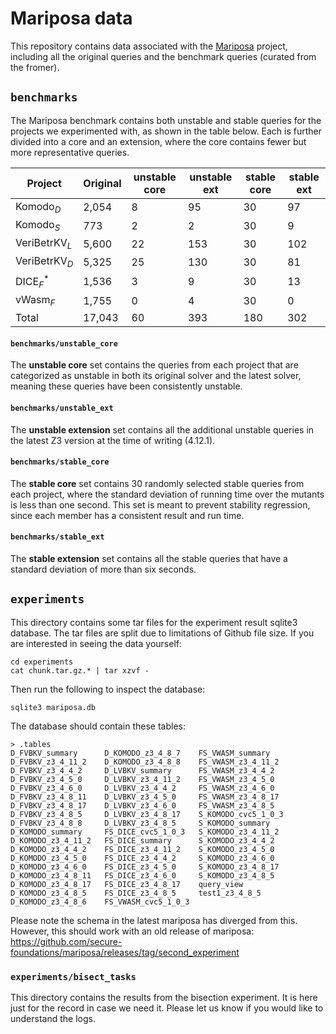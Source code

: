 # Mariposa data
This repository contains data associated with the [Mariposa](https://github.com/secure-foundations/mariposa) project, 
including all the original queries and the benchmark queries (curated from the fromer).

## `benchmarks`
The Mariposa benchmark contains both unstable and stable queries for the projects we experimented with, as shown in the table below. 
Each is further divided into a core and an extension, where the core contains fewer but more representative queries.

| Project | Original | unstable core | unstable ext | stable core | stable ext |
| --- | --- | --- | --- | --- | --- |
| $\text{Komodo}_D$ | 2,054 | 8 | 95 | 30 | 97 |
| $\text{Komodo}_S$ | 773 | 2 | 2 | 30 | 9 |
| $\text{VeriBetrKV}_L$ | 5,600 | 22 | 153 | 30 | 102 |
| $\text{VeriBetrKV}_D$ | 5,325 | 25 | 130 | 30 | 81 |
| $\text{DICE}^{*}_{F}$ | 1,536 | 3 | 9 | 30 | 13 |
| $\text{vWasm}_F$ | 1,755 | 0 | 4 | 30 | 0 |
| Total | 17,043 | 60 | 393 | 180 | 302 |

#### `benchmarks/unstable_core`
The **unstable core** set contains the queries from each
project that are categorized as unstable in both its original solver
and the latest solver, meaning these queries have been consistently unstable.

#### `benchmarks/unstable_ext`
The **unstable extension** set contains all the
additional unstable queries in the latest Z3 version
at the time of writing (4.12.1).

#### `benchmarks/stable_core`
The **stable core** set contains 30 randomly selected
stable queries from each project, where the standard
deviation of running time over the mutants is less than
one second. This set is meant to prevent stability regression, 
since each member has a consistent result and run time. 

#### `benchmarks/stable_ext`
The **stable extension** set contains
all the stable queries that have a standard deviation
of more than six seconds. 


## `experiments`

This directory contains some tar files for the experiment result sqlite3 database. The tar files are split due to limitations of Github file size. If you are interested in seeing the data yourself:

```
cd experiments
cat chunk.tar.gz.* | tar xzvf -
```

Then run the following to inspect the database:
```
sqlite3 mariposa.db 
```
The database should contain these tables:

```
> .tables
D_FVBKV_summary      D_KOMODO_z3_4_8_7    FS_VWASM_summary   
D_FVBKV_z3_4_11_2    D_KOMODO_z3_4_8_8    FS_VWASM_z3_4_11_2 
D_FVBKV_z3_4_4_2     D_LVBKV_summary      FS_VWASM_z3_4_4_2  
D_FVBKV_z3_4_5_0     D_LVBKV_z3_4_11_2    FS_VWASM_z3_4_5_0  
D_FVBKV_z3_4_6_0     D_LVBKV_z3_4_4_2     FS_VWASM_z3_4_6_0  
D_FVBKV_z3_4_8_11    D_LVBKV_z3_4_5_0     FS_VWASM_z3_4_8_17 
D_FVBKV_z3_4_8_17    D_LVBKV_z3_4_6_0     FS_VWASM_z3_4_8_5  
D_FVBKV_z3_4_8_5     D_LVBKV_z3_4_8_17    S_KOMODO_cvc5_1_0_3
D_FVBKV_z3_4_8_8     D_LVBKV_z3_4_8_5     S_KOMODO_summary   
D_KOMODO_summary     FS_DICE_cvc5_1_0_3   S_KOMODO_z3_4_11_2 
D_KOMODO_z3_4_11_2   FS_DICE_summary      S_KOMODO_z3_4_4_2  
D_KOMODO_z3_4_4_2    FS_DICE_z3_4_11_2    S_KOMODO_z3_4_5_0  
D_KOMODO_z3_4_5_0    FS_DICE_z3_4_4_2     S_KOMODO_z3_4_6_0  
D_KOMODO_z3_4_6_0    FS_DICE_z3_4_5_0     S_KOMODO_z3_4_8_17 
D_KOMODO_z3_4_8_11   FS_DICE_z3_4_6_0     S_KOMODO_z3_4_8_5  
D_KOMODO_z3_4_8_17   FS_DICE_z3_4_8_17    query_view         
D_KOMODO_z3_4_8_5    FS_DICE_z3_4_8_5     test1_z3_4_8_5     
D_KOMODO_z3_4_8_6    FS_VWASM_cvc5_1_0_3

```
Please note the schema in the latest mariposa has diverged from this.
However, this should work with an old release of mariposa: 
https://github.com/secure-foundations/mariposa/releases/tag/second_experiment


### `experiments/bisect_tasks`

This directory contains the results from the bisection experiment. It is here just for the record in case we need it. Please let us know if you would like to understand the logs. 
